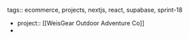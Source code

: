 tags:: ecommerce, projects, nextjs, react, supabase, sprint-18

- project:: [[WeisGear Outdoor Adventure Co]]
-